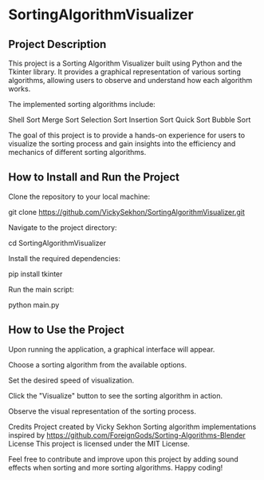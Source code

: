# SortingAlgorithmVisualizer

## Project Description
This project is a Sorting Algorithm Visualizer built using Python and the Tkinter library. It provides a graphical representation of various sorting algorithms, allowing users to observe and understand how each algorithm works.

The implemented sorting algorithms include:

Shell Sort
Merge Sort
Selection Sort
Insertion Sort
Quick Sort
Bubble Sort

The goal of this project is to provide a hands-on experience for users to visualize the sorting process and gain insights into the efficiency and mechanics of different sorting algorithms.

## How to Install and Run the Project

Clone the repository to your local machine:

git clone https://github.com/VickySekhon/SortingAlgorithmVisualizer.git

Navigate to the project directory:

cd SortingAlgorithmVisualizer

Install the required dependencies:

pip install tkinter

Run the main script:

python main.py

## How to Use the Project

Upon running the application, a graphical interface will appear.

Choose a sorting algorithm from the available options.

Set the desired speed of visualization.

Click the "Visualize" button to see the sorting algorithm in action.

Observe the visual representation of the sorting process.

Credits
Project created by Vicky Sekhon
Sorting algorithm implementations inspired by https://github.com/ForeignGods/Sorting-Algorithms-Blender
License
This project is licensed under the MIT License.

Feel free to contribute and improve upon this project by adding sound effects when sorting and more sorting algorithms. Happy coding!
